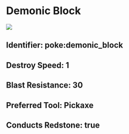 # Demonic Block

![](https://github.com/user-attachments/assets/e550ae03-d155-4182-bea5-16e7cbbce30f)

## Identifier: poke:demonic\_block

## Destroy Speed: 1

## Blast Resistance: 30

## Preferred Tool: Pickaxe

## Conducts Redstone: true
